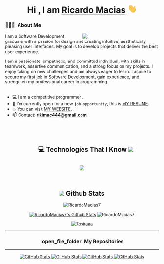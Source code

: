 <h1 align="center">Hi , I am <a  href="https://ricardo-mac-portafolio.netlify.app/" target="_blank">Ricardo Macias</a> <img  src="https://raw.githubusercontent.com/ABSphreak/ABSphreak/master/gifs/Hi.gif" width="30px"></h1>
<h3> 👨🏻‍💻 &nbsp;About Me </h3>
<picture> <img align="right" src="https://github.com/7oSkaaa/7oSkaaa/blob/main/Images/Right_Side.gif?raw=true" width = 250px></picture>
I am a Software Development graduate with a passion for design and creating intuitive, aesthetically pleasing user interfaces. My goal is to develop projects that deliver the best user experience.

I am a passionate, empathetic, and committed individual, with skills in teamwork, assertive communication, and a strong focus on my projects. I enjoy taking on new challenges and am always eager to learn. I aspire to secure my first job in Software Development, gain experience, and strengthen my professional career in programming.
<br><br>
- :computer: I am a competitive programmer .
- :thinking: I’m currently open for a new `job opportunity`, this is [MY RESUME](https://drive.google.com/file/d/16i-gZMj-Nt1Rp2lnTo7P3pahN5mQVV1_/view?usp=sharing).
- :boom: You can visit [MY WEBSITE](https://ricardo-mac-portafolio.netlify.app/).
- 📫 Contact: **rikimac444@gmail.com**
<br><br>

#
<div id="user-content-toc">
  <ul align="center">
    <summary><h2 style="display: inline-block">💻 Technologies That I Know <img src = "https://media2.giphy.com/media/QssGEmpkyEOhBCb7e1/giphy.gif?cid=ecf05e47a0n3gi1bfqntqmob8g9aid1oyj2wr3ds3mg700bl&rid=giphy.gif" width = 32px> </h2></summary>
  </ul>
</div>
<!--tech stack icons-->
<p align="center">
  <a href="https://skillicons.dev">
    <img src="https://skillicons.dev/icons?i=androidstudio,java,php,py,django,css,html,js,bootstrap,mysql,sqlite,firebase,git,github,netlify,postman,vscode,pycharm,ai,ps,ae&perline=12" />

  </a>
</p>
<br>


<h2 align="center"> <picture> <img src = "https://github.com/7oSkaaa/7oSkaaa/blob/main/Images/Statistics.gif?raw=true" width = 50px>  </picture> Github Stats</h2>
  <!--ESTADISTICAS DE RACHAS-->
<!--<h3> 🔥 Streak Stats</h3>-->

  <!--ESTADISTICAS DE RACHAS-->
<p align="center"><img src="https://streak-stats.demolab.com?user=RicardoMacias7&theme=tokyonight_duo&border_radius=6.3" alt="RicardoMacias7" /></p>

 <!--ESTADISTICAS DE PERFIL-->
<p align="center">
    <a href="https://github.com/anuraghazra/github-readme-stats">
	    <img alt="RicardoMacias7's Github Stats" src="https://github-readme-stats.vercel.app/api?username=RicardoMacias7&show_icons=true&count_private=true&locale=en&theme=tokyonight&layout=compact" height="230px"/></a>
	  <img src="https://github-readme-stats.vercel.app/api/top-langs?username=RicardoMacias7&langs_count=10&show_icons=true&locale=en&theme=tokyonight" alt="RicardoMacias7" height="230px"/>

 <!--ACTIVIDAD RECEINTE-->
<!--[![7oSkaa's github activity graph](https://github-readme-activity-graph.vercel.app/graph?username=RicardoMacias7&theme=dracula)](https://github.com/ashutosh00710/github-readme-activity-graph)-->


 <!--TROFEOS-->
<p align="center"> <a href="https://github.com/ryo-ma/github-profile-trophy"><img src="https://github-profile-trophy.vercel.app/?username=RicardoMacias7&layout=compact&theme=tokyonight&column=4&margin-w=15&margin-h=15" alt="7oskaaa" /></a> </p>

----	

 <!--REPOSITORIOS-->
<h3 align="center"> :open_file_folder: My Repositories </h3>

----
	
<div>
  <p align="center">
	<a href="https://github.com/RicardoMacias7/Sistema-De-Facturacion">
      		<img src="https://github-readme-stats.vercel.app/api/pin/?username=RicardoMacias7&repo=Sistema-De-Facturacion&theme=tokyonight" alt="GitHub Stats" />
    	</a>
	<a href="https://github.com/RicardoMacias7/Sistema-Horario-Academico">
      		<img src="https://github-readme-stats.vercel.app/api/pin/?username=RicardoMacias7&repo=Sistema-Horario-Academico&theme=tokyonight" alt="GitHub Stats" />
    	</a>
    	<a href="https://github.com/RicardoMacias7/Login">
      		<img src="https://github-readme-stats.vercel.app/api/pin/?username=RicardoMacias7&repo=Login&theme=tokyonight" alt="GitHub Stats" />
    	</a>
    	<a href="https://github.com/RicardoMacias7/Portafolio">
      		<img src="https://github-readme-stats.vercel.app/api/pin/?username=RicardoMacias7&repo=Portafolio&theme=tokyonight" alt="GitHub Stats" />
    	</a>
  </p>
</div>
